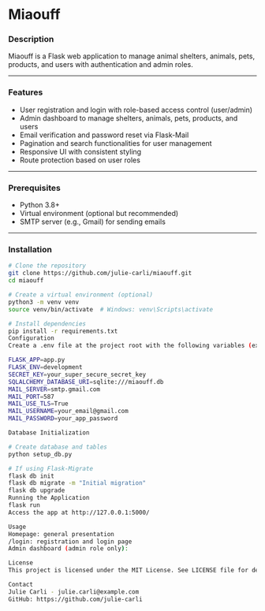 # Miaouff

### Description
Miaouff is a Flask web application to manage animal shelters, animals, pets, products, and users with authentication and admin roles.

---

### Features
- User registration and login with role-based access control (user/admin)
- Admin dashboard to manage shelters, animals, pets, products, and users
- Email verification and password reset via Flask-Mail
- Pagination and search functionalities for user management
- Responsive UI with consistent styling
- Route protection based on user roles

---

### Prerequisites
- Python 3.8+
- Virtual environment (optional but recommended)
- SMTP server (e.g., Gmail) for sending emails

---

### Installation

```bash
# Clone the repository
git clone https://github.com/julie-carli/miaouff.git
cd miaouff

# Create a virtual environment (optional)
python3 -m venv venv
source venv/bin/activate  # Windows: venv\Scripts\activate

# Install dependencies
pip install -r requirements.txt
Configuration
Create a .env file at the project root with the following variables (example for Gmail):

FLASK_APP=app.py
FLASK_ENV=development
SECRET_KEY=your_super_secure_secret_key
SQLALCHEMY_DATABASE_URI=sqlite:///miaouff.db
MAIL_SERVER=smtp.gmail.com
MAIL_PORT=587
MAIL_USE_TLS=True
MAIL_USERNAME=your_email@gmail.com
MAIL_PASSWORD=your_app_password

Database Initialization

# Create database and tables
python setup_db.py

# If using Flask-Migrate
flask db init
flask db migrate -m "Initial migration"
flask db upgrade
Running the Application
flask run
Access the app at http://127.0.0.1:5000/

Usage
Homepage: general presentation
/login: registration and login page 
Admin dashboard (admin role only):

License
This project is licensed under the MIT License. See LICENSE file for details.

Contact
Julie Carli - julie.carli@example.com
GitHub: https://github.com/julie-carli